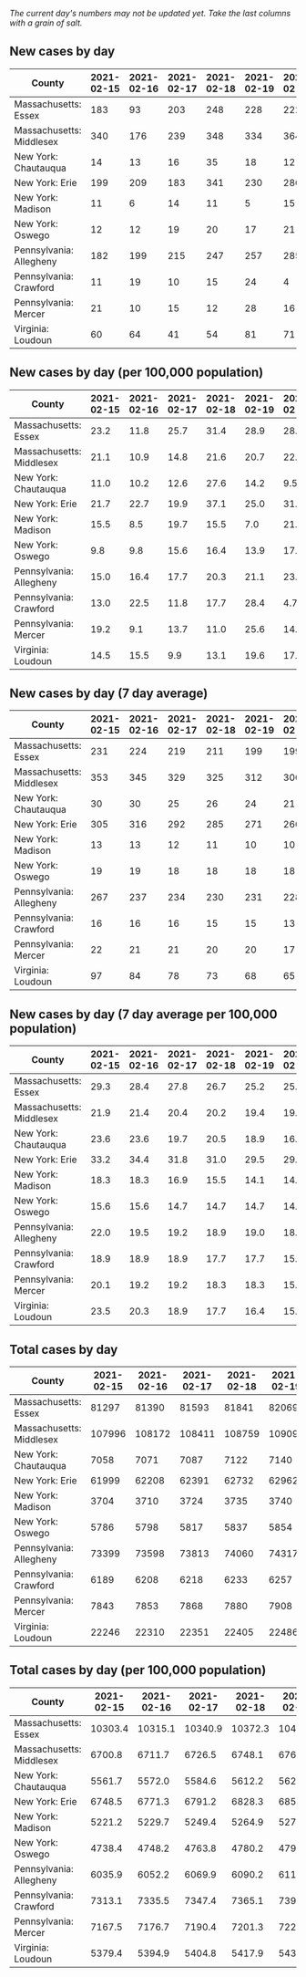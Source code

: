 _The current day's numbers may not be updated yet. Take the last columns with a grain of salt._
## New cases by day

| County | 2021-02-15 | 2021-02-16 | 2021-02-17 | 2021-02-18 | 2021-02-19 | 2021-02-20 | 2021-02-21 |
| --- | --- | --- | --- | --- | --- | --- | --- |
| Massachusetts: Essex | 183 | 93 | 203 | 248 | 228 | 222 |  |
| Massachusetts: Middlesex | 340 | 176 | 239 | 348 | 334 | 364 |  |
| New York: Chautauqua | 14 | 13 | 16 | 35 | 18 | 12 |  |
| New York: Erie | 199 | 209 | 183 | 341 | 230 | 286 |  |
| New York: Madison | 11 | 6 | 14 | 11 | 5 | 15 |  |
| New York: Oswego | 12 | 12 | 19 | 20 | 17 | 21 |  |
| Pennsylvania: Allegheny | 182 | 199 | 215 | 247 | 257 | 285 |  |
| Pennsylvania: Crawford | 11 | 19 | 10 | 15 | 24 | 4 |  |
| Pennsylvania: Mercer | 21 | 10 | 15 | 12 | 28 | 16 |  |
| Virginia: Loudoun | 60 | 64 | 41 | 54 | 81 | 71 |  |

## New cases by day (per 100,000 population)

| County | 2021-02-15 | 2021-02-16 | 2021-02-17 | 2021-02-18 | 2021-02-19 | 2021-02-20 | 2021-02-21 |
| --- | --- | --- | --- | --- | --- | --- | --- |
| Massachusetts: Essex | 23.2 | 11.8 | 25.7 | 31.4 | 28.9 | 28.1 |  |
| Massachusetts: Middlesex | 21.1 | 10.9 | 14.8 | 21.6 | 20.7 | 22.6 |  |
| New York: Chautauqua | 11.0 | 10.2 | 12.6 | 27.6 | 14.2 | 9.5 |  |
| New York: Erie | 21.7 | 22.7 | 19.9 | 37.1 | 25.0 | 31.1 |  |
| New York: Madison | 15.5 | 8.5 | 19.7 | 15.5 | 7.0 | 21.1 |  |
| New York: Oswego | 9.8 | 9.8 | 15.6 | 16.4 | 13.9 | 17.2 |  |
| Pennsylvania: Allegheny | 15.0 | 16.4 | 17.7 | 20.3 | 21.1 | 23.4 |  |
| Pennsylvania: Crawford | 13.0 | 22.5 | 11.8 | 17.7 | 28.4 | 4.7 |  |
| Pennsylvania: Mercer | 19.2 | 9.1 | 13.7 | 11.0 | 25.6 | 14.6 |  |
| Virginia: Loudoun | 14.5 | 15.5 | 9.9 | 13.1 | 19.6 | 17.2 |  |

## New cases by day (7 day average)

| County | 2021-02-15 | 2021-02-16 | 2021-02-17 | 2021-02-18 | 2021-02-19 | 2021-02-20 | 2021-02-21 |
| --- | --- | --- | --- | --- | --- | --- | --- |
| Massachusetts: Essex | 231 | 224 | 219 | 211 | 199 | 199 |  |
| Massachusetts: Middlesex | 353 | 345 | 329 | 325 | 312 | 306 |  |
| New York: Chautauqua | 30 | 30 | 25 | 26 | 24 | 21 |  |
| New York: Erie | 305 | 316 | 292 | 285 | 271 | 266 |  |
| New York: Madison | 13 | 13 | 12 | 11 | 10 | 10 |  |
| New York: Oswego | 19 | 19 | 18 | 18 | 18 | 18 |  |
| Pennsylvania: Allegheny | 267 | 237 | 234 | 230 | 231 | 228 |  |
| Pennsylvania: Crawford | 16 | 16 | 16 | 15 | 15 | 13 |  |
| Pennsylvania: Mercer | 22 | 21 | 21 | 20 | 20 | 17 |  |
| Virginia: Loudoun | 97 | 84 | 78 | 73 | 68 | 65 |  |

## New cases by day (7 day average per 100,000 population)

| County | 2021-02-15 | 2021-02-16 | 2021-02-17 | 2021-02-18 | 2021-02-19 | 2021-02-20 | 2021-02-21 |
| --- | --- | --- | --- | --- | --- | --- | --- |
| Massachusetts: Essex | 29.3 | 28.4 | 27.8 | 26.7 | 25.2 | 25.2 |  |
| Massachusetts: Middlesex | 21.9 | 21.4 | 20.4 | 20.2 | 19.4 | 19.0 |  |
| New York: Chautauqua | 23.6 | 23.6 | 19.7 | 20.5 | 18.9 | 16.5 |  |
| New York: Erie | 33.2 | 34.4 | 31.8 | 31.0 | 29.5 | 29.0 |  |
| New York: Madison | 18.3 | 18.3 | 16.9 | 15.5 | 14.1 | 14.1 |  |
| New York: Oswego | 15.6 | 15.6 | 14.7 | 14.7 | 14.7 | 14.7 |  |
| Pennsylvania: Allegheny | 22.0 | 19.5 | 19.2 | 18.9 | 19.0 | 18.7 |  |
| Pennsylvania: Crawford | 18.9 | 18.9 | 18.9 | 17.7 | 17.7 | 15.4 |  |
| Pennsylvania: Mercer | 20.1 | 19.2 | 19.2 | 18.3 | 18.3 | 15.5 |  |
| Virginia: Loudoun | 23.5 | 20.3 | 18.9 | 17.7 | 16.4 | 15.7 |  |

## Total cases by day

| County | 2021-02-15 | 2021-02-16 | 2021-02-17 | 2021-02-18 | 2021-02-19 | 2021-02-20 | 2021-02-21 |
| --- | --- | --- | --- | --- | --- | --- | --- |
| Massachusetts: Essex | 81297 | 81390 | 81593 | 81841 | 82069 | 82291 |  |
| Massachusetts: Middlesex | 107996 | 108172 | 108411 | 108759 | 109093 | 109457 |  |
| New York: Chautauqua | 7058 | 7071 | 7087 | 7122 | 7140 | 7152 |  |
| New York: Erie | 61999 | 62208 | 62391 | 62732 | 62962 | 63248 |  |
| New York: Madison | 3704 | 3710 | 3724 | 3735 | 3740 | 3755 |  |
| New York: Oswego | 5786 | 5798 | 5817 | 5837 | 5854 | 5875 |  |
| Pennsylvania: Allegheny | 73399 | 73598 | 73813 | 74060 | 74317 | 74602 |  |
| Pennsylvania: Crawford | 6189 | 6208 | 6218 | 6233 | 6257 | 6261 |  |
| Pennsylvania: Mercer | 7843 | 7853 | 7868 | 7880 | 7908 | 7924 |  |
| Virginia: Loudoun | 22246 | 22310 | 22351 | 22405 | 22486 | 22557 |  |

## Total cases by day (per 100,000 population)

| County | 2021-02-15 | 2021-02-16 | 2021-02-17 | 2021-02-18 | 2021-02-19 | 2021-02-20 | 2021-02-21 |
| --- | --- | --- | --- | --- | --- | --- | --- |
| Massachusetts: Essex | 10303.4 | 10315.1 | 10340.9 | 10372.3 | 10401.2 | 10429.3 |  |
| Massachusetts: Middlesex | 6700.8 | 6711.7 | 6726.5 | 6748.1 | 6768.8 | 6791.4 |  |
| New York: Chautauqua | 5561.7 | 5572.0 | 5584.6 | 5612.2 | 5626.3 | 5635.8 |  |
| New York: Erie | 6748.5 | 6771.3 | 6791.2 | 6828.3 | 6853.4 | 6884.5 |  |
| New York: Madison | 5221.2 | 5229.7 | 5249.4 | 5264.9 | 5272.0 | 5293.1 |  |
| New York: Oswego | 4738.4 | 4748.2 | 4763.8 | 4780.2 | 4794.1 | 4811.3 |  |
| Pennsylvania: Allegheny | 6035.9 | 6052.2 | 6069.9 | 6090.2 | 6111.4 | 6134.8 |  |
| Pennsylvania: Crawford | 7313.1 | 7335.5 | 7347.4 | 7365.1 | 7393.4 | 7398.2 |  |
| Pennsylvania: Mercer | 7167.5 | 7176.7 | 7190.4 | 7201.3 | 7226.9 | 7241.6 |  |
| Virginia: Loudoun | 5379.4 | 5394.9 | 5404.8 | 5417.9 | 5437.5 | 5454.6 |  |
